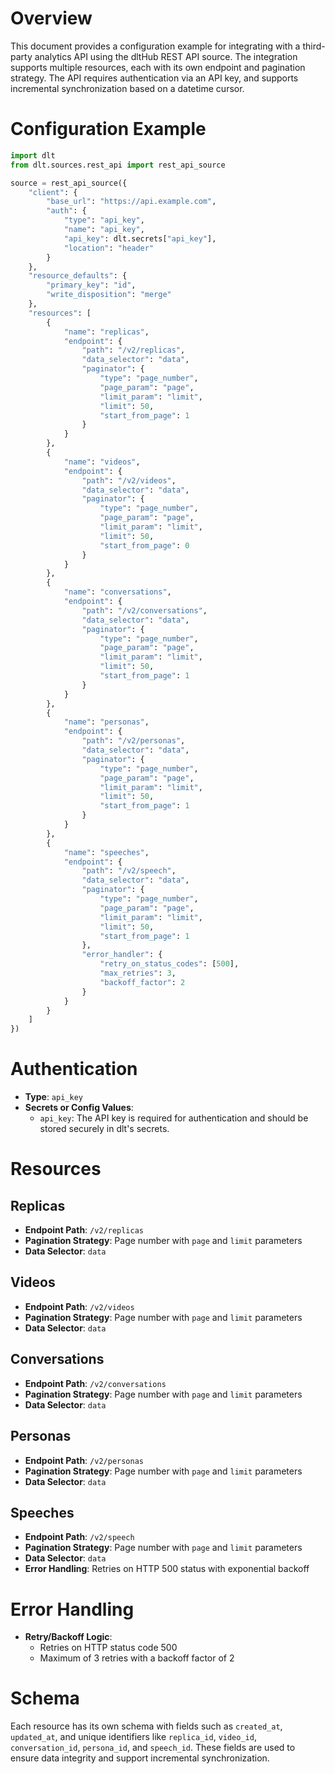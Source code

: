# Overview

This document provides a configuration example for integrating with a third-party analytics API using the dltHub REST API source. The integration supports multiple resources, each with its own endpoint and pagination strategy. The API requires authentication via an API key, and supports incremental synchronization based on a datetime cursor.

# Configuration Example

```python
import dlt
from dlt.sources.rest_api import rest_api_source

source = rest_api_source({
    "client": {
        "base_url": "https://api.example.com",
        "auth": {
            "type": "api_key",
            "name": "api_key",
            "api_key": dlt.secrets["api_key"],
            "location": "header"
        }
    },
    "resource_defaults": {
        "primary_key": "id",
        "write_disposition": "merge"
    },
    "resources": [
        {
            "name": "replicas",
            "endpoint": {
                "path": "/v2/replicas",
                "data_selector": "data",
                "paginator": {
                    "type": "page_number",
                    "page_param": "page",
                    "limit_param": "limit",
                    "limit": 50,
                    "start_from_page": 1
                }
            }
        },
        {
            "name": "videos",
            "endpoint": {
                "path": "/v2/videos",
                "data_selector": "data",
                "paginator": {
                    "type": "page_number",
                    "page_param": "page",
                    "limit_param": "limit",
                    "limit": 50,
                    "start_from_page": 0
                }
            }
        },
        {
            "name": "conversations",
            "endpoint": {
                "path": "/v2/conversations",
                "data_selector": "data",
                "paginator": {
                    "type": "page_number",
                    "page_param": "page",
                    "limit_param": "limit",
                    "limit": 50,
                    "start_from_page": 1
                }
            }
        },
        {
            "name": "personas",
            "endpoint": {
                "path": "/v2/personas",
                "data_selector": "data",
                "paginator": {
                    "type": "page_number",
                    "page_param": "page",
                    "limit_param": "limit",
                    "limit": 50,
                    "start_from_page": 1
                }
            }
        },
        {
            "name": "speeches",
            "endpoint": {
                "path": "/v2/speech",
                "data_selector": "data",
                "paginator": {
                    "type": "page_number",
                    "page_param": "page",
                    "limit_param": "limit",
                    "limit": 50,
                    "start_from_page": 1
                },
                "error_handler": {
                    "retry_on_status_codes": [500],
                    "max_retries": 3,
                    "backoff_factor": 2
                }
            }
        }
    ]
})
```

# Authentication

- **Type**: `api_key`
- **Secrets or Config Values**: 
  - `api_key`: The API key is required for authentication and should be stored securely in dlt's secrets.

# Resources

## Replicas
- **Endpoint Path**: `/v2/replicas`
- **Pagination Strategy**: Page number with `page` and `limit` parameters
- **Data Selector**: `data`

## Videos
- **Endpoint Path**: `/v2/videos`
- **Pagination Strategy**: Page number with `page` and `limit` parameters
- **Data Selector**: `data`

## Conversations
- **Endpoint Path**: `/v2/conversations`
- **Pagination Strategy**: Page number with `page` and `limit` parameters
- **Data Selector**: `data`

## Personas
- **Endpoint Path**: `/v2/personas`
- **Pagination Strategy**: Page number with `page` and `limit` parameters
- **Data Selector**: `data`

## Speeches
- **Endpoint Path**: `/v2/speech`
- **Pagination Strategy**: Page number with `page` and `limit` parameters
- **Data Selector**: `data`
- **Error Handling**: Retries on HTTP 500 status with exponential backoff

# Error Handling

- **Retry/Backoff Logic**: 
  - Retries on HTTP status code 500
  - Maximum of 3 retries with a backoff factor of 2

# Schema

Each resource has its own schema with fields such as `created_at`, `updated_at`, and unique identifiers like `replica_id`, `video_id`, `conversation_id`, `persona_id`, and `speech_id`. These fields are used to ensure data integrity and support incremental synchronization.